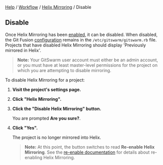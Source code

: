 [Help](../../README.md)
/ [Workflow](../README.md)
/ [Helix Mirroring](README.md)
/ Disable

## Disable

Once Helix Mirroring has been [enabled](enable.md), it can be disabled.
When disabled, the Git Fusion [configuration](configuration.md) remains in
the `/etc/gitswarm/gitswarm.rb` file. Projects that have disabled Helix
Mirroring should display 'Previously mirrored in Helix'.

> **Note:** Your GitSwarm user account must either be an admin account, or
> you must have at least master-level permissions for the project on which
> you are attempting to disable mirroring.

To disable Helix Mirroring for a project:

1.  **Visit the project's settings page.**

1.  **Click "Helix Mirroring".**

1.  **Click the "Disable Helix Mirroring" button.**

    You are prompted **Are you sure?**.

1.  **Click "Yes".**

    The project is no longer mirrored into Helix.

    > **Note:** At this point, the button switches to read **Re-enable
    > Helix Mirroring**. See the [re-enable documentation](reenable.md) for
    > details about re-enabling Helix Mirroring.
